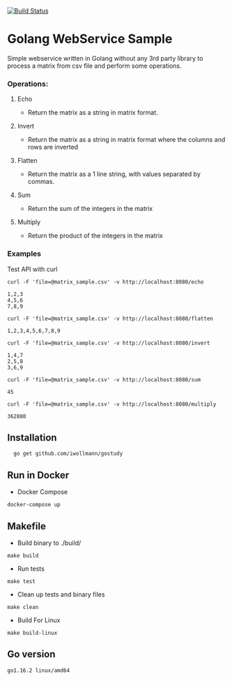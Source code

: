 [![Build Status](https://github.com/iwollmann/gostudy/workflows/go/badge.svg)](https://github.com/iwollmann/gostudy/actions?workflow=go)

# Golang WebService Sample
Simple webservice written in Golang without any 3rd party library to process a matrix from csv file and perform some operations.

### Operations:

1. Echo
    - Return the matrix as a string in matrix format.

2. Invert
    - Return the matrix as a string in matrix format where the columns and rows are inverted

3. Flatten
    - Return the matrix as a 1 line string, with values separated by commas.
 
4. Sum
    - Return the sum of the integers in the matrix

5. Multiply
    - Return the product of the integers in the matrix


### Examples
Test API with curl
```
curl -F 'file=@matrix_sample.csv' -v http://localhost:8080/echo

1,2,3
4,5,6
7,8,9
```

```
curl -F 'file=@matrix_sample.csv' -v http://localhost:8080/flatten

1,2,3,4,5,6,7,8,9
```

```
curl -F 'file=@matrix_sample.csv' -v http://localhost:8080/invert

1,4,7
2,5,8
3,6,9
```

```
curl -F 'file=@matrix_sample.csv' -v http://localhost:8080/sum

45
```

```
curl -F 'file=@matrix_sample.csv' -v http://localhost:8080/multiply

362880
```


## Installation
```
  go get github.com/iwollmann/gostudy
```

## Run in Docker
- Docker Compose
```
docker-compose up
```

## Makefile
- Build binary to ./build/
```
make build
```
- Run tests
```
make test
```
- Clean up tests and binary files
```
make clean
```
- Build For Linux
```
make build-linux
```

## Go version
``go1.16.2 linux/amd64``

